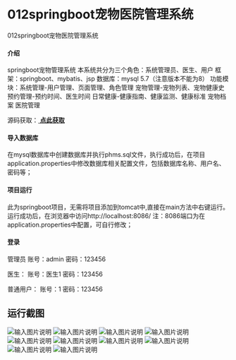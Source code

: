 # 012springboot宠物医院管理系统
012springboot宠物医院管理系统


#### 介绍
springboot宠物管理系统
本系统共分为三个角色：系统管理员、医生、用户
框架：springboot、mybatis、jsp
数据库：mysql 5.7（注意版本不能为8）
功能模块：系统管理-用户管理、页面管理、角色管理
宠物管理-宠物列表、宠物健康史
预约管理-预约时间、医生时间
日常健康-健康指南、健康监测、健康标准
宠物档案
医院管理

源码获取：[ **点此获取** ](http://www.shuyue.fun/index.php?type=productinfo&id=161)

#### 导入数据库
在mysql数据库中创建数据库并执行phms.sql文件，执行成功后，在项目application.properties中修改数据库相关配置文件，包括数据库名称、用户名、密码等；

#### 项目运行
此为springboot项目，无需将项目添加到tomcat中,直接在main方法中右键运行。运行成功后，在浏览器中访问http://localhost:8086/   注：8086端口为在application.properties中配置，可自行修改；

#### 登录
管理员
账号：admin 密码：123456

医生：
账号：医生1  密码：123456

普通用户：
账号：1 密码：123456

## 运行截图
![输入图片说明](https://images.gitee.com/uploads/images/2021/0319/001847_4a42eae4_863230.png "屏幕截图.png")
![输入图片说明](https://images.gitee.com/uploads/images/2021/0319/001856_c61c00fc_863230.png "屏幕截图.png")
![输入图片说明](https://images.gitee.com/uploads/images/2021/0319/001906_63aff6e2_863230.png "屏幕截图.png")
![输入图片说明](https://images.gitee.com/uploads/images/2021/0319/001916_f35db14f_863230.png "屏幕截图.png")
![输入图片说明](https://images.gitee.com/uploads/images/2021/0319/001926_5158eb22_863230.png "屏幕截图.png")
![输入图片说明](https://images.gitee.com/uploads/images/2021/0319/001936_f0e88954_863230.png "屏幕截图.png")
![输入图片说明](https://images.gitee.com/uploads/images/2021/0319/001946_4140a864_863230.png "屏幕截图.png")
![输入图片说明](https://images.gitee.com/uploads/images/2021/0319/001957_28b528a5_863230.png "屏幕截图.png")
![输入图片说明](https://images.gitee.com/uploads/images/2021/0319/002007_f60c2370_863230.png "屏幕截图.png")
![输入图片说明](https://images.gitee.com/uploads/images/2021/0319/002017_3991ba72_863230.png "屏幕截图.png")
